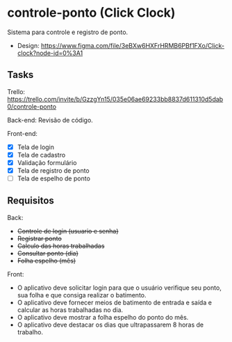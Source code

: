 # controle-ponto (Click Clock)
Sistema para controle e registro de ponto.

* Design: https://www.figma.com/file/3eBXw6HXFrHRMB6PBf1FXo/Click-clock?node-id=0%3A1 

## Tasks

Trello: https://trello.com/invite/b/GzzgYn15/035e06ae69233bb8837d611310d5dab0/controle-ponto

Back-end: Revisão de código.

Front-end:
 - [X] Tela de login
 - [X] Tela de cadastro
 - [X] Validação formulário
 - [X] Tela de registro de ponto
 - [ ] Tela de espelho de ponto

## Requisitos

Back:
* ~~Controle de login (usuario e senha)~~
* ~~Registrar ponto~~
* ~~Calculo das horas trabalhadas~~
* ~~Consultar ponto (dia)~~
* ~~Folha espelho (mês)~~

Front:
* O aplicativo deve solicitar login para que o usuário verifique seu ponto, sua folha e que consiga realizar o batimento.
* O aplicativo deve fornecer meios de batimento de entrada e saída e calcular as horas trabalhadas no dia.
* O aplicativo deve mostrar a folha espelho do ponto do mês.
* O aplicativo deve destacar os dias que ultrapassarem 8 horas de trabalho.

